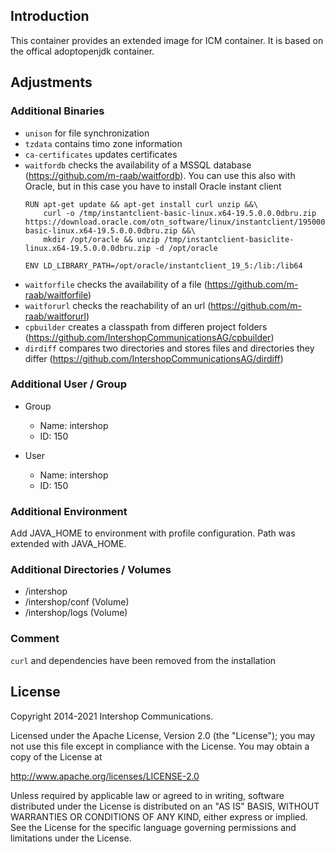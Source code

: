 ## Introduction

This container provides an extended image for ICM container.
It is based on the offical adoptopenjdk container.

## Adjustments
### Additional Binaries
- `unison` for file synchronization
- `tzdata` contains timo zone information
- `ca-certificates` updates certificates
- `waitfordb` checks the availability of a MSSQL database (https://github.com/m-raab/waitfordb). You can use this also with Oracle, but in this case you have to install Oracle instant client
    ```
    RUN apt-get update && apt-get install curl unzip &&\
        curl -o /tmp/instantclient-basic-linux.x64-19.5.0.0.0dbru.zip https://download.oracle.com/otn_software/linux/instantclient/195000/instantclient-basic-linux.x64-19.5.0.0.0dbru.zip &&\
        mkdir /opt/oracle && unzip /tmp/instantclient-basiclite-linux.x64-19.5.0.0.0dbru.zip -d /opt/oracle
        
    ENV LD_LIBRARY_PATH=/opt/oracle/instantclient_19_5:/lib:/lib64
    ```
- `waitforfile` checks the availability of a file (https://github.com/m-raab/waitforfile)
- `waitforurl` checks the reachability of an url (https://github.com/m-raab/waitforurl)
- `cpbuilder` creates a classpath from differen project folders (https://github.com/IntershopCommunicationsAG/cpbuilder)
- `dirdiff` compares two directories and stores files and directories they differ (https://github.com/IntershopCommunicationsAG/dirdiff)

### Additional User / Group
- Group
  - Name: intershop 
  - ID: 150

- User
  - Name: intershop
  - ID: 150

### Additional Environment
Add JAVA_HOME to environment with profile configuration.
Path was extended with JAVA_HOME.

### Additional Directories / Volumes
- /intershop 
- /intershop/conf (Volume)
- /intershop/logs (Volume)

### Comment
`curl` and dependencies have been removed from the installation

## License

Copyright 2014-2021 Intershop Communications.

Licensed under the Apache License, Version 2.0 (the "License"); you may not use this file except in compliance with the License. You may obtain a copy of the License at

http://www.apache.org/licenses/LICENSE-2.0

Unless required by applicable law or agreed to in writing, software distributed under the License is distributed on an "AS IS" BASIS, WITHOUT WARRANTIES OR CONDITIONS OF ANY KIND, either express or implied. See the License for the specific language governing permissions and limitations under the License.

